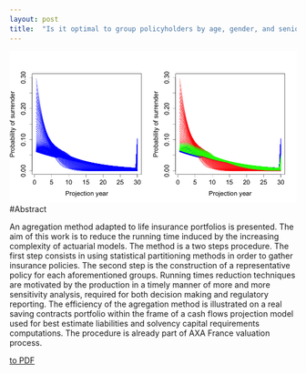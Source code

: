 ```yaml
---
layout: post
title:  "Is it optimal to group policyholders by age, gender, and seniority for BEL computations based on model points?"
---
```


![alt text](/Publications/TrajectoriesClassified.png "Risk Reserve process")
#Abstract

An agregation method adapted to life insurance portfolios is presented. The aim of this work is to reduce the running time induced by the increasing complexity of actuarial models. The method is a two steps procedure. The first step consists in using statistical partitioning methods in order to gather insurance policies. The second step is the construction of a representative policy for each aforementioned groups. Running times reduction techniques are motivated by the production in a timely manner of more and more sensitivity analysis, required for both decision making and regulatory reporting. The efficiency of the agregation method is illustrated on a real saving contracts portfolio within the frame of a cash flows projection model used for best estimate liabilities and solvency capital requirements computations. The procedure is already part of AXA France valuation process.

[to PDF](/Publications/DraftMPGrouping.pdf)